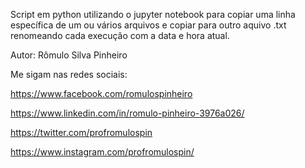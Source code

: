 Script em python utilizando o jupyter notebook para copiar uma linha específica de um ou vários arquivos e copiar para outro aquivo .txt renomeando cada execução com a data e hora atual.

Autor: Rômulo Silva Pinheiro 

Me sigam nas redes sociais:

https://www.facebook.com/romulospinheiro

https://www.linkedin.com/in/romulo-pinheiro-3976a026/

https://twitter.com/profromulospin

https://www.instagram.com/profromulospin/
